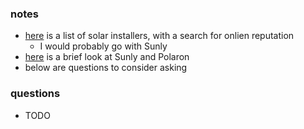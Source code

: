 
### notes

* [here](./solar_JUN_2021.md) is a list of solar installers, with a search for onlien reputation
    - I would probably go with Sunly
* [here](./solar_JUL_2021.md) is a brief look at Sunly and Polaron 
* below are questions to consider asking

### questions

* TODO
